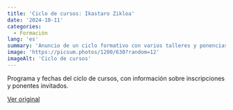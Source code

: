 ```yaml
---
title: 'Ciclo de cursos: Ikastaro Zikloa'
date: '2024-10-11'
categories:
  - Formación
lang: 'es'
summary: 'Anuncio de un ciclo formativo con varios talleres y ponencias sobre naturaleza y comunidad.'
image: 'https://picsum.photos/1200/630?random=12'
imageAlt: 'Ciclo de cursos'
---
```


Programa y fechas del ciclo de cursos, con información sobre inscripciones y ponentes invitados.

[Ver original]({{original_url}})

